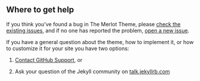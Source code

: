 ## Where to get help

If you think you've found a bug in The Merlot Theme, please [check the existing issues](https://github.com/pages-themes/merlot/issues), and if no one has reported the problem, [open a new issue](https://github.com/pages-themes/merlot/issues/new).

If you have a general question about the theme, how to implement it, or how to customize it for your site  you have two options:

1. [Contact GitHub Support](https://github.com/contact?form%5Bsubject%5D=GitHub%20Pages%20theme%20pages-themes/merlot), or

2. Ask your question of the Jekyll community on [talk.jekyllrb.com](https://talk.jekyllrb.com/)

